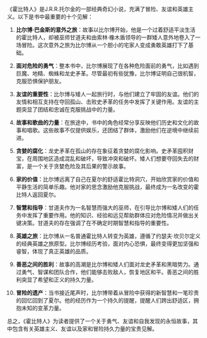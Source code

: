 《霍比特人》是J.R.R.托尔金的一部经典奇幻小说，充满了冒险、友谊和英雄主义。以下是书中最重要的十个见解：

1. **比尔博·巴金斯的意外之旅**：故事以比尔博开始，他是一个过着舒适平淡生活的霍比特人，却被巫师甘道夫和由索林·橡木盾领导的一群矮人意外地卷入了一场冒险。这次意外之旅为比尔博从一个胆小的宅家人变成勇敢英雄打下了基础。

2. **面对危险的勇气**：整本书中，比尔博展现了在各种危险面前的勇气，比如遇到巨魔、地精、蜘蛛和龙史矛革。尽管最初有些犹豫，比尔博证明自己很机智，克服恐惧保护朋友。

3. **友谊的重要性**：比尔博与矮人一起旅行时，与他们建立了牢固的友谊。他们的友情和相互支持在夺回孤山、击败史矛革的任务中发挥了关键作用。友谊的主题突显了团结和忠诚在克服挑战中的力量。

4. **故事和歌曲的力量**：在旅途中，书中的角色经常分享反映他们历史和文化的故事和唱歌。这些故事不仅提供娱乐，还团结了群体，激励他们在逆境中继续前进。

5. **贪婪的腐化**：龙史矛革在孤山的存在象征着贪婪的腐化影响。史矛革囤积财宝，在周围地区造成混乱和破坏，导致冲突和破坏。矮人们想要夺回失去的财富，是一个关于贪婪危险及其后果的警示故事。

6. **家的价值**：比尔博远离了自己在夏尔的舒适霍比特洞穴，开始欣赏家的价值和平静生活的简单乐趣。他对家的思念激励他克服挑战，最终成为一名改变的霍比特人返回夏尔。

7. **智慧和指导**：甘道夫作为一名智慧而强大的巫师，在引导比尔博和矮人们的任务中发挥了重要作用。他的知识、经验和远见帮助群体应对危险情况并做出关键决策。甘道夫的存在强调了在不确定时期智慧和指导的重要性。

8. **英雄之旅**：比尔博从一名普通霍比特人转变为英雄，遵循了约瑟夫·坎贝尔定义的经典英雄之旅原型。比尔博经历考验，面对内心恐惧，最终变得更加坚强和睿智，体现了真正英雄的品质。

9. **善恶之间的胜利**：故事的高潮是比尔博和矮人们面对龙史矛革和黑暗势力。通过勇气、智谋和团队合作，他们能够击败敌人，恢复地区和平。善恶之间的胜利突显了希望和正义的持久力量。

10. **冒险的遗产**：当书接近尾声时，比尔博带着从冒险中获得的新智慧和一笔珍贵的回忆回到了夏尔。他的经历作为一个持久的提醒，提醒人们跨出舒适区，拥抱未知的变革力量。

总之，《霍比特人》为读者提供了一个关于勇气、友谊和自我发现的永恒故事，其中包含有关英雄主义、友谊以及家和冒险持久力量的宝贵见解。